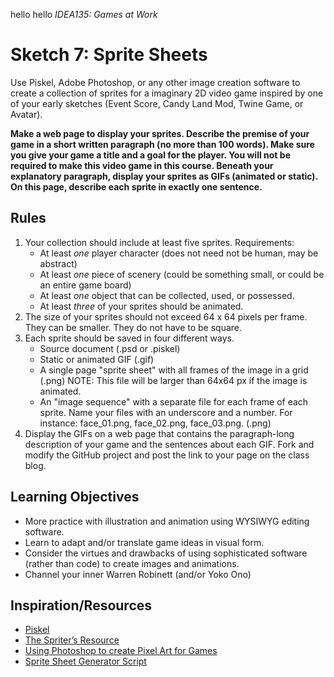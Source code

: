 hello hello
*IDEA135: Games at Work*


# Sketch 7: Sprite Sheets

Use Piskel, Adobe Photoshop, or any other image creation software to
create a collection of sprites for a imaginary 2D video game inspired
by one of your early sketches (Event Score, Candy Land Mod, Twine
Game, or Avatar).

**Make a web page to display your sprites. Describe the premise of
your game in a short written paragraph (no more than 100 words). Make
sure you give your game a title and a goal for the player. You will
not be required to make this video game in this course. Beneath your
explanatory paragraph, display your sprites as GIFs (animated or
static). On this page, describe each sprite in exactly one sentence.**

## Rules
1. Your collection should include at least five sprites. Requirements:
    * At least *one* player character (does not need not be human, may
      be abstract)
    * At least *one* piece of scenery (could be something small, or
      could be an entire game board)
    * At least *one* object that can be collected, used, or possessed. 
    * At least *three* of your sprites should be animated.
2. The size of your sprites should not exceed 64 x 64 pixels per
frame. They can be smaller. They do not have to be square.
3. Each sprite should be saved in four different ways. 
    * Source document (.psd or .piskel)
    * Static or animated GIF (.gif)
    * A single page "sprite sheet" with all frames of the image in a grid (.png)
      NOTE: This file will be larger than 64x64 px if the image is animated.
    * An "image sequence" with a separate file for each frame of each
      sprite. Name your files with an underscore and a number. For instance:
      face_01.png, face_02.png, face_03.png. (.png)   
4. Display the GIFs on a web page that contains the paragraph-long
description of your game and the sentences about each GIF. Fork and
modify the GitHub project and post the link to your page on the class
blog.


## Learning Objectives
- More practice with illustration and animation using WYSIWYG editing software.
- Learn to adapt and/or translate game ideas in visual form.
- Consider the virtues and drawbacks of using sophisticated software (rather than code) to create images and animations.
- Channel your inner Warren Robinett (and/or Yoko Ono)


## Inspiration/Resources
- [Piskel](http://www.piskelapp.com)
- [The Spriter’s Resource](https://www.spriters-resource.com)
- [Using Photoshop to create Pixel Art for Games](https://www.raywenderlich.com/14865/introduction-to-pixel-art-for-games)
- [Sprite Sheet Generator Script](https://www.johnwordsworth.com/projects/photoshop-sprite-sheet-generator-script/)

